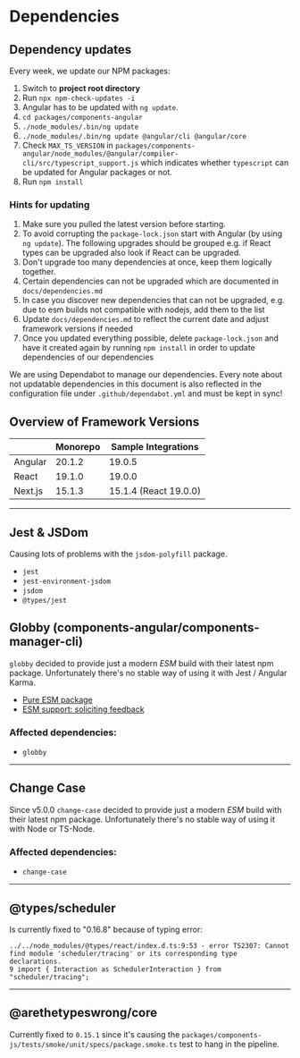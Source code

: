 # Dependencies

## Dependency updates

Every week, we update our NPM packages:

1. Switch to **project root directory**
2. Run `npx npm-check-updates -i`
3. Angular has to be updated with `ng update`.
4. `cd packages/components-angular`
5. `./node_modules/.bin/ng update`
6. `./node_modules/.bin/ng update @angular/cli @angular/core`
7. Check `MAX_TS_VERSION` in `packages/components-angular/node_modules/@angular/compiler-cli/src/typescript_support.js`
   which indicates whether `typescript` can be updated for Angular packages or not.
8. Run `npm install`

### Hints for updating

1. Make sure you pulled the latest version before starting.
2. To avoid corrupting the `package-lock.json` start with Angular (by using `ng update`). The following upgrades should
   be grouped e.g. if React types can be upgraded also look if React can be upgraded.
3. Don't upgrade too many dependencies at once, keep them logically together.
4. Certain dependencies can not be upgraded which are documented in `docs/dependencies.md`
5. In case you discover new dependencies that can not be upgraded, e.g. due to esm builds not compatible with nodejs,
   add them to the list
6. Update `docs/dependencies.md` to reflect the current date and adjust framework versions if needed
7. Once you updated everything possible, delete `package-lock.json` and have it created again by running `npm install`
   in order to update dependencies of our dependencies

We are using Dependabot to manage our dependencies. Every note about not updatable dependencies in this document is also
reflected in the configuration file under `.github/dependabot.yml` and must be kept in sync!

## Overview of Framework Versions

|         | Monorepo | Sample Integrations   |
| ------- | -------- | --------------------- |
| Angular | 20.1.2   | 19.0.5                |
| React   | 19.1.0   | 19.0.0                |
| Next.js | 15.1.3   | 15.1.4 (React 19.0.0) |

---

## Jest & JSDom

Causing lots of problems with the `jsdom-polyfill` package.

- `jest`
- `jest-environment-jsdom`
- `jsdom`
- `@types/jest`

## Globby (components-angular/components-manager-cli)

`globby` decided to provide just a modern _ESM_ build with their latest npm package. Unfortunately there's no stable way
of using it with Jest / Angular Karma.

- [Pure ESM package](https://gist.github.com/sindresorhus/a39789f98801d908bbc7ff3ecc99d99c#how-can-i-make-my-typescript-project-output-esm)
- [ESM support: soliciting feedback](https://github.com/TypeStrong/ts-node/issues/1007)

### Affected dependencies:

- `globby`

---

## Change Case

Since v5.0.0 `change-case` decided to provide just a modern _ESM_ build with their latest npm package. Unfortunately
there's no stable way of using it with Node or TS-Node.

### Affected dependencies:

- `change-case`

---

## @types/scheduler

Is currently fixed to "0.16.8" because of typing error:

```
../../node_modules/@types/react/index.d.ts:9:53 - error TS2307: Cannot find module 'scheduler/tracing' or its corresponding type declarations.
9 import { Interaction as SchedulerInteraction } from "scheduler/tracing";
```

---

## @arethetypeswrong/core

Currently fixed to `0.15.1` since it's causing the `packages/components-js/tests/smoke/unit/specs/package.smoke.ts` test
to hang in the pipeline.
